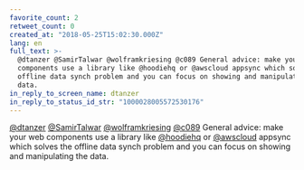 ```yaml
---
favorite_count: 2
retweet_count: 0
created_at: "2018-05-25T15:02:30.000Z"
lang: en
full_text: >-
  @dtanzer @SamirTalwar @wolframkriesing @c089 General advice: make your web
  components use a library like @hoodiehq or @awscloud appsync which solves the
  offline data synch problem and you can focus on showing and manipulating the
  data.
in_reply_to_screen_name: dtanzer
in_reply_to_status_id_str: "1000028005572530176"
---
```


[@dtanzer](https://twitter.com/dtanzer)
[@SamirTalwar](https://twitter.com/SamirTalwar)
[@wolframkriesing](https://twitter.com/wolframkriesing)
[@c089](https://twitter.com/c089) General advice: make your web components use a
library like [@hoodiehq](https://twitter.com/hoodiehq) or
[@awscloud](https://twitter.com/awscloud) appsync which solves the offline data
synch problem and you can focus on showing and manipulating the data.
